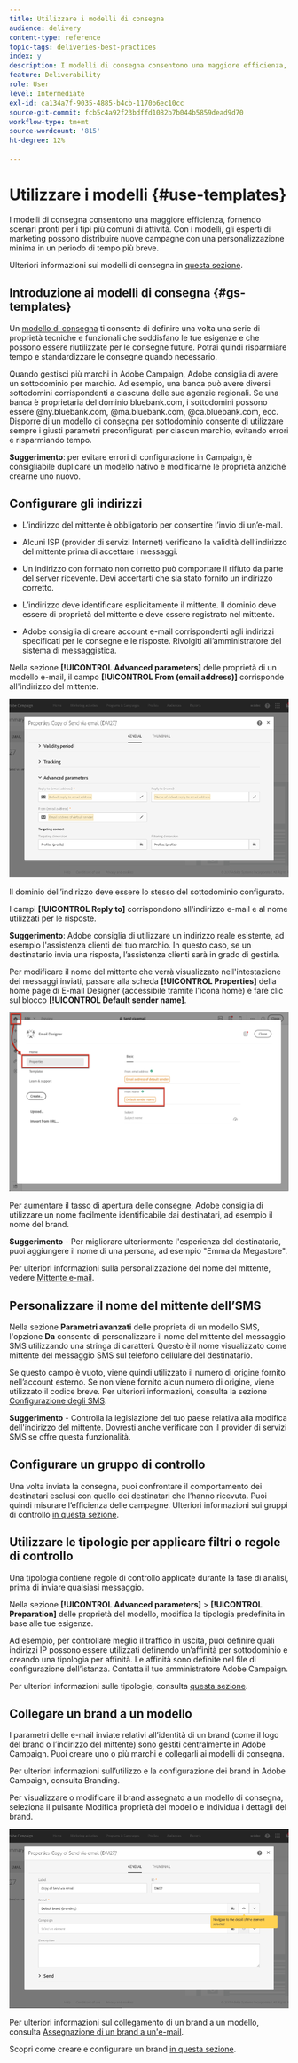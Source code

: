 ```yaml
---
title: Utilizzare i modelli di consegna
audience: delivery
content-type: reference
topic-tags: deliveries-best-practices
index: y
description: I modelli di consegna consentono una maggiore efficienza, fornendo scenari pronti per i tipi più comuni di attività.
feature: Deliverability
role: User
level: Intermediate
exl-id: ca134a7f-9035-4885-b4cb-1170b6ec10cc
source-git-commit: fcb5c4a92f23bdffd1082b7b044b5859dead9d70
workflow-type: tm+mt
source-wordcount: '815'
ht-degree: 12%

---
```


# Utilizzare i modelli {#use-templates}

I modelli di consegna consentono una maggiore efficienza, fornendo scenari pronti per i tipi più comuni di attività. Con i modelli, gli esperti di marketing possono distribuire nuove campagne con una personalizzazione minima in un periodo di tempo più breve.

Ulteriori informazioni sui modelli di consegna in [questa sezione](../../start/using/marketing-activity-templates.md).

## Introduzione ai modelli di consegna {#gs-templates}

Un [modello di consegna](../../start/using/marketing-activity-templates.md#creating-a-new-template) ti consente di definire una volta una serie di proprietà tecniche e funzionali che soddisfano le tue esigenze e che possono essere riutilizzate per le consegne future. Potrai quindi risparmiare tempo e standardizzare le consegne quando necessario.

Quando gestisci più marchi in Adobe Campaign, Adobe consiglia di avere un sottodominio per marchio. Ad esempio, una banca può avere diversi sottodomini corrispondenti a ciascuna delle sue agenzie regionali. Se una banca è proprietaria del dominio bluebank.com, i sottodomini possono essere @ny.bluebank.com, @ma.bluebank.com, @ca.bluebank.com, ecc. Disporre di un modello di consegna per sottodominio consente di utilizzare sempre i giusti parametri preconfigurati per ciascun marchio, evitando errori e risparmiando tempo.

**Suggerimento**: per evitare errori di configurazione in Campaign, è consigliabile duplicare un modello nativo e modificarne le proprietà anziché crearne uno nuovo.

## Configurare gli indirizzi

* L’indirizzo del mittente è obbligatorio per consentire l’invio di un’e-mail.

* Alcuni ISP (provider di servizi Internet) verificano la validità dell’indirizzo del mittente prima di accettare i messaggi.

* Un indirizzo con formato non corretto può comportare il rifiuto da parte del server ricevente. Devi accertarti che sia stato fornito un indirizzo corretto.

* L’indirizzo deve identificare esplicitamente il mittente. Il dominio deve essere di proprietà del mittente e deve essere registrato nel mittente.

* Adobe consiglia di creare account e-mail corrispondenti agli indirizzi specificati per le consegne e le risposte. Rivolgiti all’amministratore del sistema di messaggistica.

Nella sezione **[!UICONTROL Advanced parameters]** delle proprietà di un modello e-mail, il campo **[!UICONTROL From (email address)]** corrisponde all&#39;indirizzo del mittente.

![](assets/template-parameters.png)

Il dominio dell’indirizzo deve essere lo stesso del sottodominio configurato.

I campi **[!UICONTROL Reply to]** corrispondono all&#39;indirizzo e-mail e al nome utilizzati per le risposte.

**Suggerimento**: Adobe consiglia di utilizzare un indirizzo reale esistente, ad esempio l&#39;assistenza clienti del tuo marchio. In questo caso, se un destinatario invia una risposta, l’assistenza clienti sarà in grado di gestirla.

Per modificare il nome del mittente che verrà visualizzato nell&#39;intestazione dei messaggi inviati, passare alla scheda **[!UICONTROL Properties]** della home page di E-mail Designer (accessibile tramite l&#39;icona home) e fare clic sul blocco **[!UICONTROL Default sender name]**.

![](assets/template-content.png)

Per aumentare il tasso di apertura delle consegne, Adobe consiglia di utilizzare un nome facilmente identificabile dai destinatari, ad esempio il nome del brand.

**Suggerimento** - Per migliorare ulteriormente l&#39;esperienza del destinatario, puoi aggiungere il nome di una persona, ad esempio &quot;Emma da Megastore&quot;.

Per ulteriori informazioni sulla personalizzazione del nome del mittente, vedere [Mittente e-mail](../../designing/using/subject-line.md#email-sender).

## Personalizzare il nome del mittente dell’SMS

Nella sezione **Parametri avanzati** delle proprietà di un modello SMS, l&#39;opzione **Da** consente di personalizzare il nome del mittente del messaggio SMS utilizzando una stringa di caratteri. Questo è il nome visualizzato come mittente del messaggio SMS sul telefono cellulare del destinatario.

Se questo campo è vuoto, viene quindi utilizzato il numero di origine fornito nell’account esterno. Se non viene fornito alcun numero di origine, viene utilizzato il codice breve. Per ulteriori informazioni, consulta la sezione [Configurazione degli SMS](../../administration/using/configuring-sms-channel.md).

**Suggerimento** - Controlla la legislazione del tuo paese relativa alla modifica dell&#39;indirizzo del mittente. Dovresti anche verificare con il provider di servizi SMS se offre questa funzionalità.

## Configurare un gruppo di controllo

Una volta inviata la consegna, puoi confrontare il comportamento dei destinatari esclusi con quello dei destinatari che l’hanno ricevuta. Puoi quindi misurare l’efficienza delle campagne. Ulteriori informazioni sui gruppi di controllo [in questa sezione](../../sending/using/control-group.md).

## Utilizzare le tipologie per applicare filtri o regole di controllo

Una tipologia contiene regole di controllo applicate durante la fase di analisi, prima di inviare qualsiasi messaggio.

Nella sezione **[!UICONTROL Advanced parameters]** > **[!UICONTROL Preparation]** delle proprietà del modello, modifica la tipologia predefinita in base alle tue esigenze.

Ad esempio, per controllare meglio il traffico in uscita, puoi definire quali indirizzi IP possono essere utilizzati definendo un’affinità per sottodominio e creando una tipologia per affinità. Le affinità sono definite nel file di configurazione dell’istanza. Contatta il tuo amministratore Adobe Campaign.

Per ulteriori informazioni sulle tipologie, consulta [questa sezione](../../sending/using/managing-typologies.md).

## Collegare un brand a un modello

I parametri delle e-mail inviate relativi all’identità di un brand (come il logo del brand o l’indirizzo del mittente) sono gestiti centralmente in Adobe Campaign. Puoi creare uno o più marchi e collegarli ai modelli di consegna.

Per ulteriori informazioni sull’utilizzo e la configurazione dei brand in Adobe Campaign, consulta Branding.

Per visualizzare o modificare il brand assegnato a un modello di consegna, seleziona il pulsante Modifica proprietà del modello e individua i dettagli del brand.

![](assets/template-brand.png)

Per ulteriori informazioni sul collegamento di un brand a un modello, consulta [Assegnazione di un brand a un&#39;e-mail](../../administration/using/branding.md#assigning-a-brand-to-an-email).

Scopri come creare e configurare un brand [in questa sezione](../../administration/using/branding.md#creating-a-brand).
